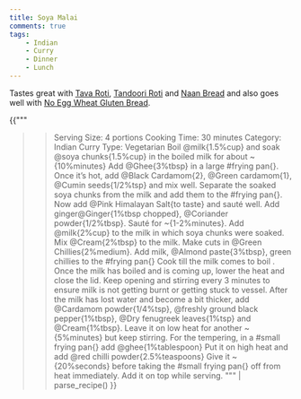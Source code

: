 ```yaml
---
title: Soya Malai
comments: true
tags:
    - Indian
    - Curry
    - Dinner
    - Lunch
---
```


Tastes great with [Tava Roti](../Breads/recipe_1_tava_roti.md), [Tandoori Roti](../Breads/recipe_3_tandoori_roti.md) and [Naan Bread](../Breads/recipe_4_naan_bread.md) and also goes well with [No Egg Wheat Gluten Bread](../Breads/recipe_2_wheat_gluten_bread.md).

{{"""
>> Serving Size: 4 portions
>> Cooking Time: 30 minutes
>> Category: Indian Curry
>> Type: Vegetarian
Boil @milk{1.5%cup} and soak @soya chunks{1.5%cup} in the boiled milk for about ~{10%minutes}
Add @Ghee{3%tbsp} in a large #frying pan{}. 
Once it’s hot, add @Black Cardamom{2}, @Green cardamom{1}, @Cumin seeds{1/2%tsp} and mix well.
Separate the soaked soya chunks from the milk and add them to the #frying pan{}.
Now add @Pink Himalayan Salt{to taste} and sauté well. 
Add ginger@Ginger{1%tbsp chopped}, @Coriander powder{1/2%tbsp}.
Sauté for ~{1-2%minutes}. 
Add @milk{2%cup} to the milk in which soya chunks were soaked.
Mix @Cream{2%tbsp} to the milk. 
Make cuts in @Green Chillies{2%medium}.
Add milk, @Almond paste{3%tbsp}, green chillies to the #frying pan{}
Cook till the milk comes to boil . 
Once the milk has boiled and is coming up, lower the heat and close the lid.
Keep opening and stirring every 3 minutes to ensure milk is not getting burnt or getting stuck to vessel. 
After the milk has lost water and become a bit thicker, add @Cardamom powder{1/4%tsp}, @freshly ground black pepper{1%tbsp}, @Dry fenugreek leaves{1%tsp} and @Cream{1%tbsp}.
Leave it on low heat for another ~{5%minutes} but keep stirring. 
For the tempering, in a #small frying pan{} add @ghee{1%tablespoon}
Put it on high heat and add @red chilli powder{2.5%teaspoons}
Give it ~{20%seconds} before taking the #small frying pan{} off from heat immediately.
Add it on top while serving.
""" | parse_recipe() }}